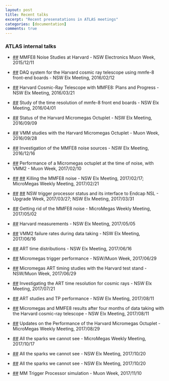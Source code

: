 ```yaml
---
layout: post
title: Recent talks
excerpt: "Recent presenatations in ATLAS meetings"
categories: [documentation]
comments: true
---
```


### ATLAS internal talks

* [##](https://indico.cern.ch/event/465405/contributions/1972923/) MMFE8 Noise Studies at Harvard - NSW Electronics Muon Week, 2015/12/11

* [##](https://indico.cern.ch/event/496030/contributions/1174690/) DAQ system for the Harvard cosmic ray telescope using mmfe-8 front-end boards - NSW Elx Meeting, 2016/02/12

* [##](https://indico.cern.ch/event/512405/contributions/2025092/) Harvard Cosmic-Ray Telescope with MMFE8: Plans and Progress - NSW Elx Meeting, 2016/03/21

* [##](https://indico.cern.ch/event/514619/contributions/1193834/) Study of the time resolution of mmfe-8 front end boards - NSW Elx Meeting, 2016/04/01

* [##](https://indico.cern.ch/event/568367/contributions/2297572/) Status of the Harvard Micromegas Octuplet - NSW Elx Meeting, 2016/09/09

* [##](https://indico.cern.ch/event/570319/contributions/2309381/) VMM studies with the Harvard Micromegas Octuplet - Muon Week, 2016/09/28

* [##](https://indico.cern.ch/event/595040/contributions/2405012/) Investigation of the MMFE8 noise sources - NSW Elx Meeting, 2016/12/16

* [##](https://indico.cern.ch/event/609567/contributions/2463645/) Performance of a Micromegas octuplet at the time of noise, with VMM2 - Muon Week, 2017/02/10

* [##](https://indico.cern.ch/event/611204/contributions/2472762/) [##](https://indico.cern.ch/event/615169/contributions/2484576/) Killing the MMFE8 noise - NSW Elx Meeting, 2017/02/17; MicroMegas Weekly Meeting, 2017/02/21

* [##](https://indico.cern.ch/event/622488/contributions/2510913/) [##](https://indico.cern.ch/event/627058/contributions/2533906/) NSW trigger processor status and its interface to Endcap NSL - Upgrade Week, 2017/03/27; NSW Elx Meeting, 2017/03/31

* [##](https://indico.cern.ch/event/635931/contributions/2574148/) Getting rid of the MMFE8 noise - MicroMegas Weekly Meeting, 2017/05/02

* [##](https://indico.cern.ch/event/636381/contributions/2576333/) Harvard measurements - NSW Elx Meeting, 2017/05/05

* [##](https://indico.cern.ch/event/646829/contributions/2627397/) VMM2 failure rates during data taking - NSW Elx Meeting, 2017/06/16

* [##](https://indico.cern.ch/event/646829/contributions/2627411/) ART time distributions - NSW Elx Meeting, 2017/06/16

* [##](https://indico.cern.ch/event/647461/contributions/2632100/) Micromegas trigger performance - NSW/Muon Week, 2017/06/29

* [##](https://indico.cern.ch/event/647461/contributions/2632099/) Micromegas ART timing studies with the Harvard test stand - NSW/Muon Week, 2017/06/29

* [##](https://indico.cern.ch/event/655015/contributions/2668115/) Investigating the ART time resolution for cosmic rays - NSW Elx Meeting, 2017/07/21

* [##](https://indico.cern.ch/event/657848/contributions/2681363/) ART studies and TP performance - NSW Elx Meeting, 2017/08/11

* [##](https://indico.cern.ch/event/657848/contributions/2686248/) Micromegas and MMFE8 results after four months of data taking with the Harvard cosmic-ray telescope - NSW Elx Meeting, 2017/08/11

* [##](https://indico.cern.ch/event/661806/contributions/2701968/) Updates on the Performance of the Harvard Micromegas Octuplet - MicroMegas Weekly Meeting, 2017/08/29

* [##](https://indico.cern.ch/event/673405/contributions/2755296/) All the sparks we cannot see - MicroMegas Weekly Meeting, 2017/10/17

* [##](https://indico.cern.ch/event/672781/contributions/2752652/) All the sparks we cannot see - NSW Elx Meeting, 2017/10/20

* [##](https://indico.cern.ch/event/672781/contributions/2752652/) All the sparks we cannot see - NSW Elx Meeting, 2017/10/20

* [##](https://indico.cern.ch/event/675026/contributions/2769378/) MM Trigger Processor simulation - Muon Week, 2017/11/10
